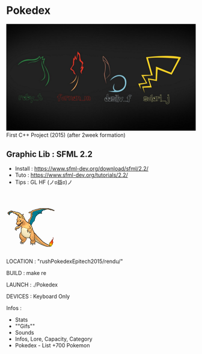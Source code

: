 # Pokedex
![](./rushPokedexEpitech2015/rendu/ressources/images/mainmenu.jpg)
First C++ Project (2015) (after 2week formation)

Graphic Lib : SFML 2.2
-------------------------------------------------
 * Install : https://www.sfml-dev.org/download/sfml/2.2/
 * Tuto : https://www.sfml-dev.org/tutorials/2.2/
 * Tips : GL HF (ノಠ益ಠ)ノ
 
 ![](./rushPokedexEpitech2015/rendu/ressources/images/Sprite_6_x_006.png)
-------------------------------------------------



LOCATION : "rushPokedexEpitech2015/rendu/"

BUILD : make re 

LAUNCH : ./Pokedex

DEVICES : Keyboard Only

Infos : 
- Stats
- ""Gifs""
- Sounds
- Infos, Lore, Capacity, Category
- Pokedex - List +700 Pokemon
